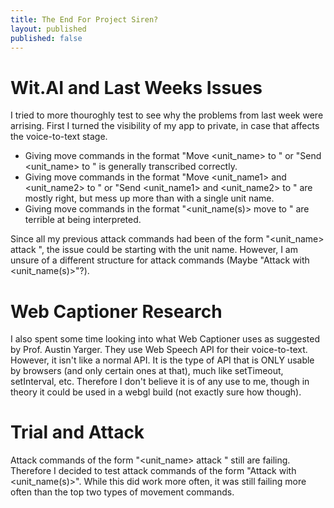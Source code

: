 ```yaml
---
title: The End For Project Siren?
layout: published
published: false
---
```


# Wit.AI and Last Weeks Issues
I tried to more thouroghly test to see why the problems from last week were arrising. First I turned the visibility of my app to private, in case that affects the voice-to-text stage.
- Giving move commands in the format "Move <unit_name> to <location>" or "Send <unit_name> to <location>" is generally transcribed correctly.
- Giving move commands in the format "Move <unit_name1> and <unit_name2> to <location>" or "Send <unit_name1> and <unit_name2> to <location>" are mostly right, but mess up more than with a single unit name.
- Giving move commands in the format "<unit_name(s)> move to <location>" are terrible at being interpreted.

Since all my previous attack commands had been of the form "<unit_name> attack <target>", the issue could be starting with the unit name. However, I am unsure of a different structure for attack commands (Maybe "Attack <target> with <unit_name(s)>"?).

# Web Captioner Research
I also spent some time looking into what Web Captioner uses as suggested by Prof. Austin Yarger. They use Web Speech API for their voice-to-text. However, it isn't like a normal API. It is the type of API that is ONLY usable by browsers (and only certain ones at that), much like setTimeout, setInterval, etc. Therefore I don't believe it is of any use to me, though in theory it could be used in a webgl build (not exactly sure how though).

# Trial and Attack
Attack commands of the form "<unit_name> attack <target>" still are failing. Therefore I decided to test attack commands of the form "Attack <target> with <unit_name(s)>".
While this did work more often, it was still failing more often than the top two types of movement commands.
